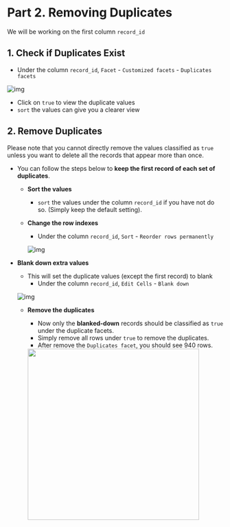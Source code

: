 # Part 2. Removing Duplicates

We will be working on the first column `record_id`

## 1. Check if Duplicates Exist

- Under the column `record_id`, `Facet` - `Customized facets` - `Duplicates facets`

![img](https://libapps-au.s3-ap-southeast-2.amazonaws.com/accounts/118911/images/06.png)

- Click on `true` to view the duplicate values
- `sort` the values can give you a clearer view



## 2. Remove Duplicates

Please note that you cannot directly remove the values classified as `true` unless you want to delete all the records that appear more than once.

- You can follow the steps below to **keep the first record of each set of duplicates**.

  - **Sort the values**

    - `sort` the values under the column `record_id` if you have not do so. (Simply keep the default setting).

      

  - **Change the row indexes**

    - Under the column `record_id`, `Sort` - `Reorder rows permanently`

    ![img](https://libapps-au.s3-ap-southeast-2.amazonaws.com/accounts/118911/images/07.png)

    
  
- **Blank down extra values**
  
  - This will set the duplicate values (except the first record) to blank
    - Under the column `record_id`, `Edit Cells` - `Blank down`
  
  ![img](https://libapps-au.s3-ap-southeast-2.amazonaws.com/accounts/118911/images/08.png)
  
  
  
  - **Remove the duplicates**
  
    - Now only the **blanked-down** records should be classified as `true` under the duplicate facets.
    - Simply remove all rows under `true` to remove the duplicates.
    - After remove the `Duplicates facet`, you should see 940 rows.
  
    <img src="https://libapps-au.s3-ap-southeast-2.amazonaws.com/accounts/118911/images/09.png" width="399px"/>
